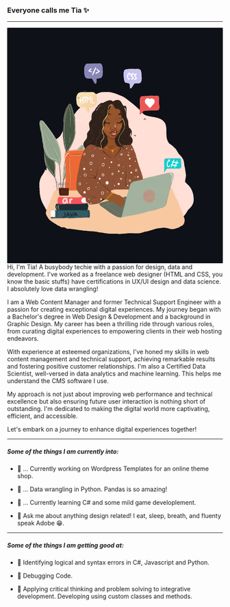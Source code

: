 ### Everyone calls me Tia ✨ 
---

<img align="right" width="550" height="550" src="https://github.com/tiaharris90/tiaharris90/blob/main/dark.png">

Hi, I'm Tia! A busybody techie with a passion for design, data and development. I've worked as a freelance web designer (HTML and CSS, you know the basic stuffs) have certifications in UX/UI design and data science. I absolutely love data wrangling!

I am a Web Content Manager and former Technical Support Engineer with a passion for creating exceptional digital experiences. My journey began with a Bachelor's degree in Web Design & Development and a background in Graphic Design. My career has been a thrilling ride through various roles, from curating digital experiences to empowering clients in their web hosting endeavors.

With experience at esteemed organizations, I've honed my skills in web content management and technical support, achieving remarkable results and fostering positive customer relationships. I'm also a Certified Data Scientist, well-versed in data analytics and machine learning. This helps me understand the CMS software I use.

My approach is not just about improving web performance and technical excellence but also ensuring future user interaction is nothing short of outstanding. I'm dedicated to making the digital world more captivating, efficient, and accessible.

Let's embark on a journey to enhance digital experiences together!


---

##### Some of the things I am currently into:

 - 🌺 ... Currently working on Wordpress Templates for an  online theme shop.

 - 🌺 ... Data wrangling in Python. Pandas is so amazing!

 - 🌺 ... Currently learning C# and some mild game developlement.

 - 🌺 Ask me about anything design related! I eat, sleep, breath, and fluenty speak Adobe 😁.

---

##### Some of the things I am getting good at:

 
  - 🌺 Identifying logical and syntax errors in C#, Javascript and Python.

  - 🌺 Debugging Code.

  - 🌺 Applying critical thinking and problem solving to integrative development. Developing using custom classes and methods.
